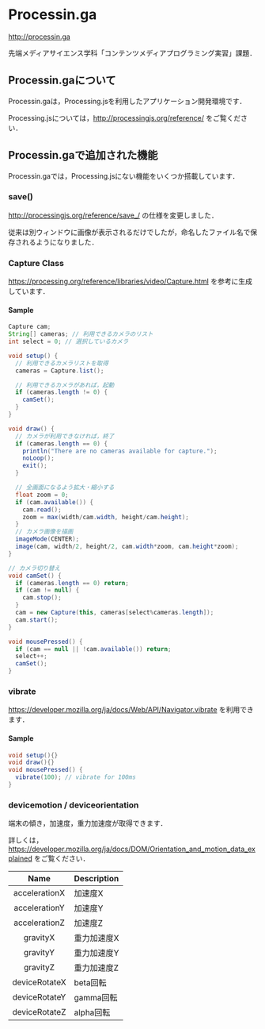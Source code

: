 Processin.ga
============

http://processin.ga

先端メディアサイエンス学科「コンテンツメディアプログラミング実習」課題．

## Processin.gaについて
Processin.gaは，Processing.jsを利用したアプリケーション開発環境です．

Processing.jsについては，http://processingjs.org/reference/ をご覧ください．

## Processin.gaで追加された機能
Processin.gaでは，Processing.jsにない機能をいくつか搭載しています．

### save()
http://processingjs.org/reference/save_/ の仕様を変更しました．

従来は別ウィンドウに画像が表示されるだけでしたが，命名したファイル名で保存されるようになりました．

### Capture Class
https://processing.org/reference/libraries/video/Capture.html を参考に生成しています．
#### Sample
```java
Capture cam;
String[] cameras; // 利用できるカメラのリスト
int select = 0; // 選択しているカメラ

void setup() {
  // 利用できるカメラリストを取得
  cameras = Capture.list();

  // 利用できるカメラがあれば，起動
  if (cameras.length != 0) {
    camSet();
  }
}

void draw() {
  // カメラが利用できなければ，終了
  if (cameras.length == 0) {
    println("There are no cameras available for capture.");
    noLoop();
    exit();
  }

  // 全画面になるよう拡大・縮小する
  float zoom = 0;
  if (cam.available()) {
    cam.read();
    zoom = max(width/cam.width, height/cam.height);
  }
  // カメラ画像を描画
  imageMode(CENTER);
  image(cam, width/2, height/2, cam.width*zoom, cam.height*zoom);
}

// カメラ切り替え
void camSet() {
  if (cameras.length == 0) return;
  if (cam != null) {
    cam.stop();
  }
  cam = new Capture(this, cameras[select%cameras.length]);
  cam.start();
}

void mousePressed() {
  if (cam == null || !cam.available()) return;
  select++;
  camSet();
}
```

### vibrate
https://developer.mozilla.org/ja/docs/Web/API/Navigator.vibrate を利用できます．
#### Sample
```java
void setup(){}
void draw(){}
void mousePressed() {
  vibrate(100); // vibrate for 100ms
}
```

### devicemotion / deviceorientation
端末の傾き，加速度，重力加速度が取得できます．

詳しくは，https://developer.mozilla.org/ja/docs/DOM/Orientation_and_motion_data_explained をご覧ください．

|Name|Description|
|:--:|:--|
|accelerationX|加速度X|
|accelerationY|加速度Y|
|accelerationZ|加速度Z|
|gravityX|重力加速度X|
|gravityY|重力加速度Y|
|gravityZ|重力加速度Z|
|deviceRotateX|beta回転|
|deviceRotateY|gamma回転|
|deviceRotateZ|alpha回転|
